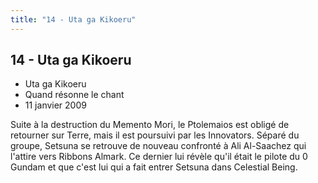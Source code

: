 ```yaml
---
title: "14 - Uta ga Kikoeru"
---
```


14 - Uta ga Kikoeru
-------------------

* Uta ga Kikoeru
* Quand résonne le chant
* 11 janvier 2009


Suite à la destruction du Memento Mori, le Ptolemaios est obligé de retourner sur Terre, mais il est poursuivi par les Innovators. Séparé du groupe, Setsuna se retrouve de nouveau confronté à Ali Al-Saachez qui l'attire vers Ribbons Almark. Ce dernier lui révèle qu'il était le pilote du 0 Gundam et que c'est lui qui a fait entrer Setsuna dans Celestial Being.


